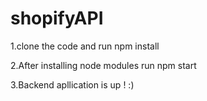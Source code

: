 # shopifyAPI

1.clone the code and run npm install

2.After installing node modules run npm start

3.Backend apllication is up ! :)
